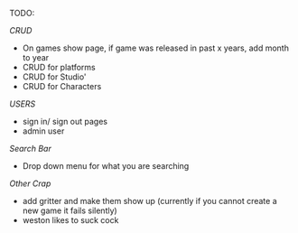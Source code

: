 TODO:

*CRUD*
- On games show page, if game was released in past x years, add month to year
- CRUD for platforms
- CRUD for Studio'
- CRUD for Characters



*USERS*
- sign in/ sign out pages
- admin user

*Search Bar*
- Drop down menu for what you are searching

*Other Crap*
- add gritter and make them show up (currently if you cannot create a new game it fails silently)
- weston likes to suck cock